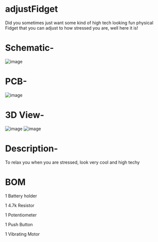 # adjustFidget
Did you sometimes just want some kind of high tech looking fun physical Fidget that you can adjust to how stressed you are, well here it is!

# Schematic-

![image](https://github.com/user-attachments/assets/cb9cd5d3-de40-4af5-b2a5-187571f5961f)



# PCB-

![image](https://github.com/user-attachments/assets/dac95b89-6349-46aa-82b7-ff4cda623194)




# 3D View-

![image](https://github.com/user-attachments/assets/27884d36-369b-40ff-8058-e26c42528e26)
![image](https://github.com/user-attachments/assets/6479663f-4078-45a0-a51c-23a38b1b9dbf)




# Description-

To relax you when you are stressed, look very cool and high techy

# BOM

1 Battery holder

1 4.7k Resistor

1 Potentiometer

1 Push Button

1 Vibrating Motor

